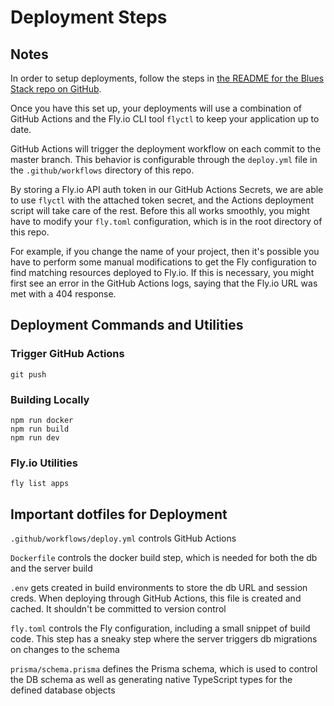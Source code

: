 
# Deployment Steps

## Notes

In order to setup deployments, follow the steps in [the README for the Blues Stack repo on GitHub](https://github.com/remix-run/blues-stack).

Once you have this set up, your deployments will use a combination of GitHub Actions and the Fly.io CLI tool `flyctl` to keep your application up to date. 

GitHub Actions will trigger the deployment workflow on each commit to the master branch. This behavior is configurable through the `deploy.yml` file in the `.github/workflows` directory of this repo.

By storing a Fly.io API auth token in our GitHub Actions Secrets, we are able to use `flyctl` with the attached token secret, and the Actions deployment script will take care of the rest. Before this all works smoothly, you might have to modify your `fly.toml` configuration, which is in the root directory of this repo. 

For example, if you change the name of your project, then it's possible you have to perform some manual modifications to get the Fly configuration to find matching resources deployed to Fly.io. If this is necessary, you might first see an error in the GitHub Actions logs, saying that the Fly.io URL was met with a 404 response.

## Deployment Commands and Utilities

### Trigger GitHub Actions 
```
git push
```

### Building Locally
```
npm run docker
npm run build
npm run dev
```

### Fly.io Utilities
```
fly list apps
```

## Important dotfiles for Deployment

`.github/workflows/deploy.yml` controls GitHub Actions

`Dockerfile` controls the docker build step, which is needed for both the db and the server build

`.env` gets created in build environments to store the db URL and session creds. When deploying through GitHub Actions, this file is created and cached. It shouldn't be committed to version control

`fly.toml` controls the Fly configuration, including a small snippet of build code. This step has a sneaky step where the server triggers db migrations on changes to the schema

`prisma/schema.prisma` defines the Prisma schema, which is used to control the DB schema as well as generating native TypeScript types for the defined database objects